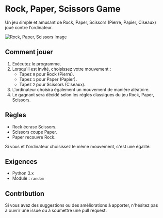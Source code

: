 # Rock, Paper, Scissors Game

Un jeu simple et amusant de Rock, Paper, Scissors (Pierre, Papier, Ciseaux) joué contre l'ordinateur.

![Rock, Paper, Scissors Image](path_to_image_if_you_have_one.jpg)

## Comment jouer

1. Exécutez le programme.
2. Lorsqu'il est invité, choisissez votre mouvement :
   - Tapez `0` pour Rock (Pierre).
   - Tapez `1` pour Paper (Papier).
   - Tapez `2` pour Scissors (Ciseaux).
3. L'ordinateur choisira également un mouvement de manière aléatoire.
4. Le gagnant sera décidé selon les règles classiques du jeu Rock, Paper, Scissors.

## Règles

- Rock écrase Scissors.
- Scissors coupe Paper.
- Paper recouvre Rock.

Si vous et l'ordinateur choisissez le même mouvement, c'est une égalité.

## Exigences

- Python 3.x
- Module : `random`

## Contribution

Si vous avez des suggestions ou des améliorations à apporter, n'hésitez pas à ouvrir une issue ou à soumettre une pull request.
